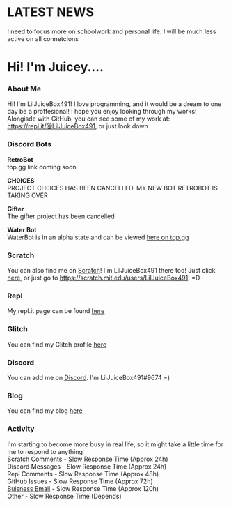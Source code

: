 # LATEST NEWS
I need to focus more on schoolwork and personal life. I will be much less active on all connetcions<br>
# Hi! I'm Juicey....
### About Me
Hi! I'm LilJuiceBox491! I love programming, and it would be a dream to one day be a proffesional! I hope you enjoy looking through my works! Alongisde with GitHub, you can see some of my work at: https://repl.it/@LilJuiceBox491, or just look down 

### Discord Bots

**RetroBot**<br>
top.gg link coming soon<br>

**CH0ICES**<br>
PROJECT CH0ICES HAS BEEN CANCELLED. MY NEW BOT RETROBOT IS TAKING OVER

**Gifter**<br>
The gifter project has been cancelled<br>

**Water Bot**<br>
WaterBot is in an alpha state and can be viewed [here on top.gg](https://top.gg/bot/799144403138248754)
    
### Scratch
You can also find me on [Scratch](https://scratch.mit.edu/)! I'm LilJuiceBox491 there too! Just click [here](https://scratch.mit.edu/users/LilJuiceBox491), or just go to https://scratch.mit.edu/users/LilJuiceBox491! =D

### Repl
My repl.it page can be found [here](https://repl.it/@LilJuiceBox491)

### Glitch
You can find my Glitch profile [here](https://glitch.com/@LilJuiceBox491)

### Discord
You can add me on [Discord](https://discord.com/app). I'm LilJuiceBox491#9674 =)

### Blog
You can find my blog [here](https://juiceys-blog.liljuicebox491.repl.co/)

### Activity
I'm starting to become more busy in real life, so it might take a little time for me to respond to anything<br>
Scratch Comments - Slow Response Time (Approx 24h) <br>
Discord Messages - Slow Response Time (Approx 24h) <br>
Repl Comments - Slow Response Time (Approx 48h) <br>
GitHub Issues - Slow Response Time (Approx 72h) <br>
[Buisness Email](liljuiceboxmini@gmail.com) - Slow Response Time (Approx 120h) <br>
Other - Slow Response Time (Depends) <br>
